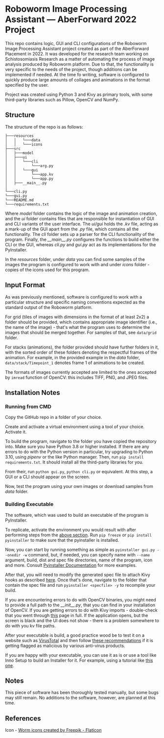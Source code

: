 # Roboworm Image Processing Assistant — AberForward 2022 Project #

This repo contains logic, GUI and CLI configurations of the Roboworm Image Processing Assistant project created as part of the AberForward Placement in 2022. 
It was developed for the research team working on Schistosomiasis Research as a matter of automating the process of image analysis produced by Roboworm platform.
Due to that, the functionality is very specific to the needs of the project, though additions can be implemented if needed. At the time fo writing, software is 
configured to quickly produce large amounts of collages and animations in the format specified by the user.

Project was created using Python 3 and Kivy as primary tools, with some third-party libraries such as Pillow, OpenCV and NumPy. 

## Structure ##

The structure of the repo is as follows:

```
├───resources
│   │   └───data
│   │   └───icons
├───src
│   ├───model
│   ├───ui
│   │   └───cli
│   │       └───arg.py
│   │   └───gui
│   │       └───app.kv
│   │       └───app.py
│   ├───__main__.py
│
└───cli.py
└───gui.py   
└───README.md
└───requirements.txt
```

Where *model* folder contains the logic of the image and animation creation, and the *ui* folder contains files that are responsible 
for instantiation of GUI and CLI variants of the user interface. The *ui/gui* holds the *.kv* file, acting as a mark-up of the GUI apart from the *.py* file, which 
contains all the functionality. The *cli* folder sets up a parser for the CLI functionality of the program. Finally, the *\_\_main\_\_.py* configures the functions to 
build either the CLI or the GUI, whereas *cli.py* and *gui.py* act as its implementations for the PyInstaller.

In the *resources* folder, under *data* you can find some samples of the images the program is configured to work with and under *icons* folder - copies of the 
icons used for this program.

## Input Format ##

As was previously mentioned, software is configured to work with a particular structure and specific naming conventions expected 
as the standard output of the Roboworm platform. 

For grid (tiles of images with dimensions in the format of at least 2x2) a folder should be provided, which contains appropriate
image identifier (i.e., the name of the image) - that's what the program uses to determine the images that should be merged together. For samples of that, see `data/grid`
folder.

For stacks (animations), the folder provided should have further folders in it, with the sorted order of these folders denoting the
respectful frames of the animation. For example, in the provided example in the *data* folder, `data/stack/Timepoint_1` denotes frame 1 of 
animations to be created. 

The formats of images currently accepted are limited to the ones accepted by `imread` function of OpenCV: this includes TIFF, PNG, and JPEG files. 

## Installation Notes ##

### Running from CMD ###

Copy the GitHub repo in a folder of your choice.

Create and activate a virtual environment using a tool of your choice. Activate it. 

To build the program, navigate to the folder you have copied the repository into. 
Make sure you have Python 3.8 or higher installed. If there are any errors to do with the Python version 
in particular, try upgrading to Python 3.10, using *pipenv* or the like Python manager. 
Then, run `pip install requirements.txt`. It should install all the third-party libraries for you.

From their, run `python gui.py`, `python cli.py` or equivalent. At this step, a GUI or a CLI should appear on the screen. 

Now, test the program using your own images or download samples from *data* folder.

### Building Executable ###

The software, which was used to build an executable of the program is PyInstaller.

To replicate, activate the environment you would result with after performing steps from the [above section](#running-from-cmd).
Run `pip freeze` or `pip install pyinstaller` to make sure that the pyinstaller is installed. 

Now, you can start by running something as simple as `pyinstaller gui.py --onedir -w` command, but, if needed, you can specify
name with `--name` argument, build, dist and spec file directories, name of the program, icon and more. Consult [Pyinstaller Documentation](https://pyinstaller.org/en/stable/)
for more examples.

After that, you will need to modify the generated spec file to attach Kivy hooks as described [here](https://kivy.org/doc/stable/guide/packaging-windows.html).
Once that's done, navigate to the folder that contain the spec file and run `pyinstaller <specfile> -y` to recompile your build.

If you are encountering errors to do with OpenCV binaries, you might need to provide a full path to the *\_\_init\_\_.py*, 
that you can find in your installation of OpenCV. If you are getting errors to do with Kivy imports - double-check that you went 
through [this](https://kivy.org/doc/stable/guide/packaging-windows.html) page in full. If the application opens, but the screen is black
and the UI does not show - there is a problem somewhere to do with you kv file paths.

After your executable is build, a good practice wood be to test it on a website such as [VirusTotal](https://www.virustotal.com/gui/home/upload) 
and then follow [these recommendations](https://python.plainenglish.io/pyinstaller-exe-false-positive-trojan-virus-resolved-b33842bd3184)
if it is getting flagged as malicious by various anti-virus products.

If you are happy with your executable, you can use it as is or use a tool like Inno Setup to build an Installer for it.
For example, using a tutorial like [this one](https://www.geeksforgeeks.org/convert-python-code-to-a-software-to-install-on-windows-using-inno-setup-compiler/).

## Notes ##

This piece of software has been thoroughly tested manually, but some bugs may still remain. No additions to the software, however,
are planned at this time.

## References ##

Icon - [Worm icons created by Freepik - Flaticon](https://www.flaticon.com/free-icons/worm)